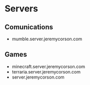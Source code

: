 # Servers

## Comunications
- mumble.server.jeremycorson.com

## Games
- minecraft.server.jeremycorson.com
- terraria.server.jeremycorson.com
- server.jeremycorson.com


